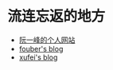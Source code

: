 # 流连忘返的地方

- [阮一峰的个人网站](http://www.ruanyifeng.com/home.html)
- [fouber's blog](https://github.com/fouber/blog/issues)
- [xufei's blog](https://github.com/xufei/blog/issues)
